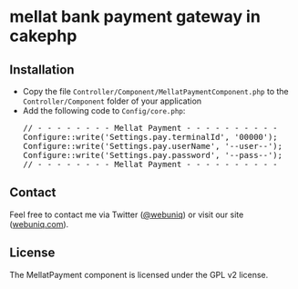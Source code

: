 mellat bank payment gateway in cakephp
======================================
<h2>
<a href="#installation" class="anchor" name="installation"><span class="octicon octicon-link"></span></a>Installation</h2>
<ul>
<li>Copy the file <code>Controller/Component/MellatPaymentComponent.php</code> to the <code>Controller/Component</code> folder of your application</li>

<li>Add the following code to <code>Config/core.php</code>:
<pre>
<span>// - - - - - - - - Mellat Payment - - - - - - - - - -</span>
<span>Configure::write('Settings.pay.terminalId', '00000');</span>
<span>Configure::write('Settings.pay.userName', '--user--');</span>
<span>Configure::write('Settings.pay.password', '--pass--');</span>
<span>// - - - - - - - - Mellat Payment - - - - - - - - - -</span>
</pre>
</ul>
</li>
<h2>
<a href="#contact" class="anchor" name="contact"><span class="octicon octicon-link"></span></a>Contact</h2>
<p>Feel free to contact me via Twitter (<a href="https://twitter.com/webuniq">@webuniq</a>) or visit our site (<a href="http://www.webuniq.com/">webuniq.com</a>).</p>
<h2>
<a href="#license" class="anchor" name="license"><span class="octicon octicon-link"></span></a>License</h2>
<p>The MellatPayment component is licensed under the GPL v2 license.</p>

